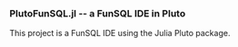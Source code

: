 ### PlutoFunSQL.jl -- a FunSQL IDE in Pluto

This project is a FunSQL IDE using the Julia Pluto package.
